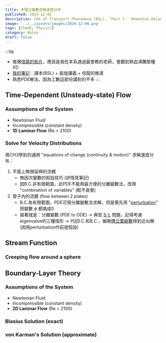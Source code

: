 ```yaml
---
title: 多獨立變數求解速度分布
published: 2024-12-05
description: CH4 of Transport Phenomena (BSL), "Part 1 - Momentum Balance".
image: '../../assets/images/2024-12-06.png'
tags: [ChemE, Physics]
category: Notes
draft: false 
---
```


:::tip
- 推爆[信龍的影片](https://www.youtube.com/playlist?list=PLScPBKAZmtO6niRmnG3_LmLJCE4563IzL)，應該是我在本系遇過最會教的老師，會聽到熱血沸騰那種XD
- [我的筆記]()：課本(BSL) + 振煌講義 + 信龍的推導
- 熟悉PDE解法，因為工數這部份講到的不多
:::

## Time-Dependent (Unsteady-state) Flow

### Assumptions of the System
- Newtonian Fluid
- Incompressible (constant density)
- **1D Laminar Flow** (Re < 2100)

### Solve for Velocity Distributions
用CH3學到的通用 "equations of change (continuity & motion)" 求解速度分布：
1. 平面上無限延伸的流體
    - 無因次變數的假設技巧 (詳情見筆記)
    - 因B.C.非有限範圍，此PDE不能用最方便的分離變數法，改用 "combination of variables" (較不直覺)
2. 管子內的流體 (flow between 2 plates)
    - B.C.為有限範圍，PDE可用分離變數法求解，但是需先用 "[perturbation](https://www.wikiwand.com/en/articles/Perturbation_theory)" 把變數 $\phi$ 都搞成0
    - 接著就是：分離變數 (PDE to ODE) -> 典型 [S-L](https://hackmd.io/@sin-iu-ho/sturm-liouville) 問題，記得考慮eigenvalue的三種情形 -> 代回I.C.和B.C.，展開[傅立葉級數](https://ocw.nthu.edu.tw/ocw/upload/news_attach/613/CH5_%E5%82%85%E7%AB%8B%E8%91%89%E7%B4%9A%E6%95%B8%20(Fourier%20Series).pdf)得到近似解 (因用perturbation作前提假設)


## Stream Function

### Creeping flow around a sphere




## Boundary-Layer Theory

### Assumptions of the System
- Newtonian Fluid
- Incompressible (constant density)
- **2D Laminar Flow** (Re < 2100)

### Blasius Solution (exact)

### von Karman's Solution (approximate)

